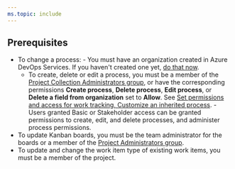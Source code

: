 ```yaml
---
ms.topic: include
---
```


## Prerequisites

- To change a process: - You must have an organization created in Azure DevOps Services. If you haven't created one yet, [do that now](/azure/devops/user-guide/sign-up-invite-teammates).
  - To create, delete or edit a process, you must be a member of the [Project Collection Administrators group](/azure/devops/organizations/security/set-project-collection-level-permissions), or have the corresponding permissions <strong>Create process</strong>, <strong>Delete process</strong>, <strong>Edit process</strong>, or <strong>Delete a field from organization</strong> set to <strong>Allow</strong>. See [Set permissions and access for work tracking, Customize an inherited process](/azure/devops/organizations/security/set-permissions-access-work-tracking#customize-an-inherited-process). - Users granted Basic or Stakeholder access can be granted permissions to create, edit, and delete processes, and administer process permissions.
- To update Kanban boards, you must be the team administrator for the boards or a member of the [Project Administrators group](/azure/devops/organizations/security/set-project-collection-level-permissions).
- To update and change the work item type of existing work items, you must be a member of the project.
